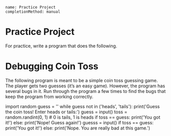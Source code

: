 ```ngMeta
name: Practice Project
completionMethod: manual
```
# Practice Project
For practice, write a program that does the following.

# Debugging Coin Toss
The following program is meant to be a simple coin toss guessing game. The player gets two guesses (it’s an easy game). However, the program has several bugs in it. Run through the program a few times to find the bugs that keep the program from working correctly.


import random
guess = ''
while guess not in ('heads', 'tails'):
    print('Guess the coin toss! Enter heads or tails:')
    guess = input()
toss = random.randint(0, 1) # 0 is tails, 1 is heads
if toss == guess:
    print('You got it!')
else:
    print('Nope! Guess again!')
    guesss = input()
    if toss == guess:
       print('You got it!')
    else:
        print('Nope. You are really bad at this game.')